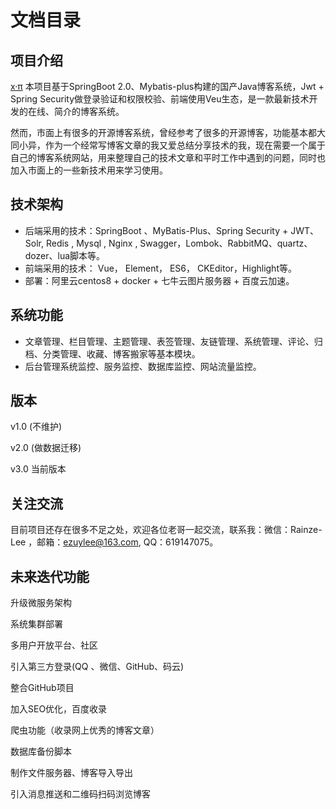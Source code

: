 # 文档目录
## 项目介绍

  [x·π](http://www.liyuze.work/) 本项目基于SpringBoot 2.0、Mybatis-plus构建的国产Java博客系统，Jwt + Spring Security做登录验证和权限校验、前端使用Veu生态，是一款最新技术开发的在线、简介的博客系统。

​    然而，市面上有很多的开源博客系统，曾经参考了很多的开源博客，功能基本都大同小异，作为一个经常写博客文章的我又爱总结分享技术的我，现在需要一个属于自己的博客系统网站，用来整理自己的技术文章和平时工作中遇到的问题，同时也加入市面上的一些新技术用来学习使用。

## 技术架构

- 后端采用的技术：SpringBoot 、MyBatis-Plus、Spring Security + JWT、Solr, Redis , Mysql , Nginx , Swagger，Lombok、RabbitMQ、quartz、dozer、lua脚本等。
- 前端采用的技术： Vue， Element， ES6， CKEditor，Highlight等。
- 部署：阿里云centos8 + docker + 七牛云图片服务器 + 百度云加速。



## 系统功能

- 文章管理、栏目管理、主题管理、表签管理、友链管理、系统管理、评论、归档、分类管理、收藏、博客搬家等基本模块。
- 后台管理系统监控、服务监控、数据库监控、网站流量监控。

## 版本

v1.0 (不维护)

v2.0 (做数据迁移)

v3.0 当前版本


## 关注交流

目前项目还存在很多不足之处，欢迎各位老哥一起交流，联系我：微信：Rainze-Lee ，邮箱：ezuylee@163.com, QQ：619147075。

## 未来迭代功能

升级微服务架构

系统集群部署

多用户开放平台、社区

引入第三方登录(QQ 、微信、GitHub、码云)

整合GitHub项目

加入SEO优化，百度收录

爬虫功能（收录网上优秀的博客文章）

数据库备份脚本

制作文件服务器、博客导入导出

引入消息推送和二维码扫码浏览博客

